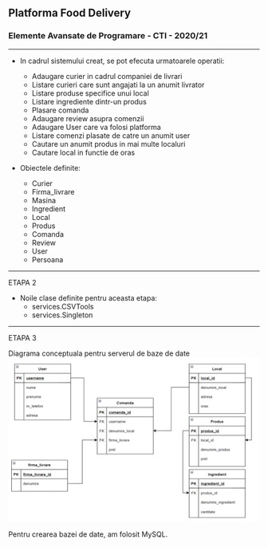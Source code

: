 ## Platforma Food Delivery
### Elemente Avansate de Programare - CTI - 2020/21

---

* In cadrul sistemului creat, se pot efecuta urmatoarele operatii:
    * Adaugare curier in cadrul companiei de livrari
    * Listare curieri care sunt angajati la un anumit livrator
    * Listare produse specifice unui local
    * Listare ingrediente dintr-un produs
    * Plasare comanda
    * Adaugare review asupra comenzii
    * Adaugare User care va folosi platforma
    * Listare comenzi plasate de catre un anumit user
    * Cautare un anumit produs in mai multe localuri
    * Cautare local in functie de oras
    

* Obiectele definite:
    * Curier
    * Firma_livrare
    * Masina
    * Ingredient
    * Local
    * Produs
    * Comanda
    * Review
    * User
    * Persoana
  
---
ETAPA 2

* Noile clase definite pentru aceasta etapa:
    * services.CSVTools
    * services.Singleton
  
---
ETAPA 3

Diagrama conceptuala pentru serverul de baze de date
!["Diagrama conceptuala"](./sql/diagramaconceptuala.png)

Pentru crearea bazei de date, am folosit MySQL.
